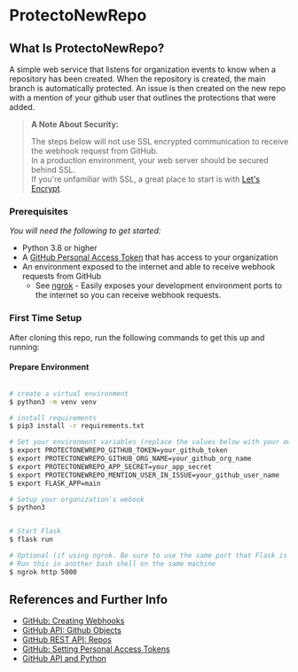 # ProtectoNewRepo

## What Is ProtectoNewRepo? 
A simple web service that listens for organization events to know when a repository has been created. 
When the repository is created, the main branch is automatically protected. 
An issue is then created on the new repo with a mention of your github user that outlines the protections that were added.

>
> **A Note About Security:**
>
> The steps below will not use SSL encrypted communication to receive the webhook request from GitHub.   
> In a production environment, your web server should be secured behind SSL.  
> If you're unfamiliar with SSL, a great place to start is with [Let's Encrypt](https://letsencrypt.org/getting-started/).


### Prerequisites
*You will need the following to get started:*
- Python 3.8 or higher
- A [GitHub Personal Access Token](https://github.com/settings/tokens) that has access to your organization
- An environment exposed to the internet and able to receive webhook requests from GitHub
  - See [ngrok](https://ngrok.com/download) - Easily exposes your development environment ports to the internet so you can receive webhook requests.
 
### First Time Setup
After cloning this repo, run the following commands to get this up and running:

#### Prepare Environment
```bash

# create a virtual environment
$ python3 -m venv venv

# install requirements
$ pip3 install -r requirements.txt

# Set your environment variables (replace the values below with your own)
$ export PROTECTONEWREPO_GITHUB_TOKEN=your_github_token
$ export PROTECTONEWREPO_GITHUB_ORG_NAME=your_github_org_name
$ export PROTECTONEWREPO_APP_SECRET=your_app_secret
$ export PROTECTONEWREPO_MENTION_USER_IN_ISSUE=your_github_user_name
$ export FLASK_APP=main

# Setup your organization's webook
$ python3 


# Start Flask
$ flask run

# Optional (if using ngrok. Be sure to use the same port that Flask is listening on)
# Run this in another bash shell on the same machine
$ ngrok http 5000

```




## References and Further Info

- [GitHub: Creating Webhooks](https://docs.github.com/en/developers/webhooks-and-events/webhooks/creating-webhooks)
- [GitHub API: Github Objects](https://pygithub.readthedocs.io/en/latest/github_objects.html)
- [GitHub REST API: Repos](https://docs.github.com/en/rest/reference/repos)
- [GitHub: Setting Personal Access Tokens](https://github.com/settings/tokens)
- [GitHub API and Python](https://martinheinz.dev/blog/25)
